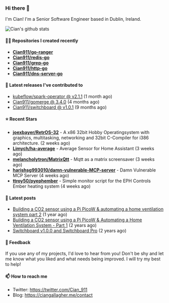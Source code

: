 ### Hi there 👋

I'm Cian! I'm a Senior Software Engineer based in Dublin, Ireland.

![Cian's github stats](https://github-readme-stats.vercel.app/api?username=CIan911&theme=dracula&show_icons=true)

#### 👨‍💻 Repositories I created recently
- **[Cian911/go-ranger](https://github.com/Cian911/go-ranger)**
- **[Cian911/redis-go](https://github.com/Cian911/redis-go)**
- **[Cian911/grep-go](https://github.com/Cian911/grep-go)**
- **[Cian911/http-go](https://github.com/Cian911/http-go)**
- **[Cian911/dns-server-go](https://github.com/Cian911/dns-server-go)**

#### 🚀 Latest releases I've contributed to


- [kubeflow/spark-operator @ v2.1.1](https://github.com/kubeflow/spark-operator/releases/tag/v2.1.1) (1 month ago)
- [Cian911/gomerge @ 3.4.0](https://github.com/Cian911/gomerge/releases/tag/3.4.0) (4 months ago)
- [Cian911/switchboard @ v1.0.1](https://github.com/Cian911/switchboard/releases/tag/v1.0.1) (9 months ago)

#### ⭐ Recent Stars


- **[joexbayer/RetrOS-32](https://github.com/joexbayer/RetrOS-32)** - A x86 32bit Hobby Operatingsystem with graphics, multitasking, networking and 32bit C-Compiler for i386 architecture. (2 weeks ago)
- **[Limych/ha-average](https://github.com/Limych/ha-average)** - Average Sensor for Home Assistant (3 weeks ago)
- **[melancholytron/MatrixQtt](https://github.com/melancholytron/MatrixQtt)** - Mqtt as a matrix screensaver (3 weeks ago)
- **[harishsg993010/damn-vulnerable-MCP-server](https://github.com/harishsg993010/damn-vulnerable-MCP-server)** - Damn Vulnerable MCP Server (4 weeks ago)
- **[ttroy50/pyephember](https://github.com/ttroy50/pyephember)** - Simple monitor script for the EPH Controls Ember heating system (4 weeks ago)

#### 📄 Latest posts
- [Building a CO2 sensor using a Pi PicoW &amp; automating a home ventilation system part 2](https://ciangallagher.me/2023/11/27/Co2-sensor-using-tiny-go-part-2/) (1 year ago)
- [Building a CO2 sensor using a Pi PicoW &amp; Automating a Home Ventilation System - Part 1](https://ciangallagher.me/2023/11/04/custom-co2-sensor-using-using-pi-picow/) (2 years ago)
- [Switchboard v1.0.0 and Switchboard Pro](https://ciangallagher.me/2022/09/17/Switchboard-v1-and-pro/) (2 years ago)

#### 💬 Feedback

If you use any of my projects, I'd love to hear from you! Don't be shy and let me know what you liked
and what needs being improved. I will try my best to help!

#### 📫 How to reach me

- Twitter: https://twitter.com/Cian_911
- Blog: https://ciangallagher.me/contact
